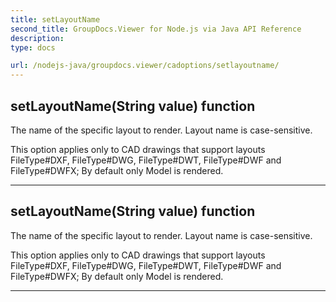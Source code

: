 ```yaml
---
title: setLayoutName
second_title: GroupDocs.Viewer for Node.js via Java API Reference
description: 
type: docs

url: /nodejs-java/groupdocs.viewer/cadoptions/setlayoutname/
---
```


## setLayoutName(String value)  function

 The name of the specific layout to render. Layout name is case-sensitive.
 
 
 
 This option applies only to CAD drawings that support layouts
  FileType#DXF,  FileType#DWG,  FileType#DWT,
  FileType#DWF and  FileType#DWFX;
 By default only Model is rendered.
 
 


---


## setLayoutName(String value)  function

 The name of the specific layout to render. Layout name is case-sensitive.
 
 
 
 This option applies only to CAD drawings that support layouts
  FileType#DXF,  FileType#DWG,  FileType#DWT,
  FileType#DWF and  FileType#DWFX;
 By default only Model is rendered.
 
 


---


